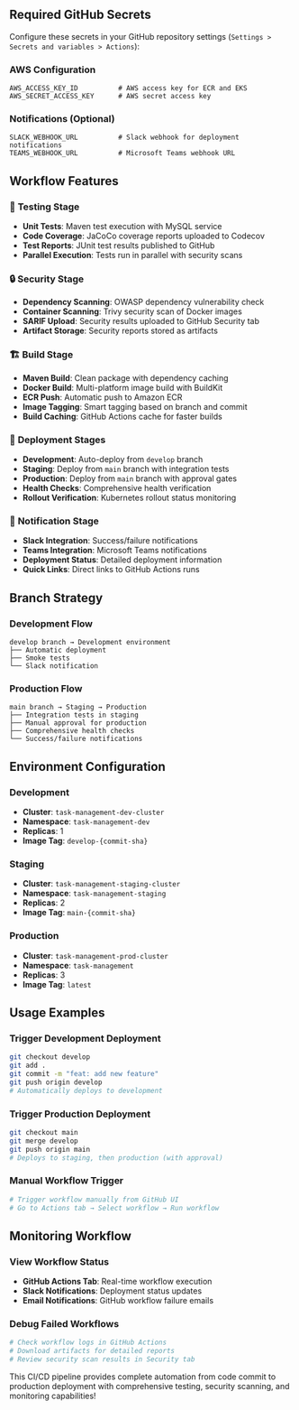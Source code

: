 ## Required GitHub Secrets

Configure these secrets in your GitHub repository settings (`Settings > Secrets and variables > Actions`):

### AWS Configuration
```
AWS_ACCESS_KEY_ID          # AWS access key for ECR and EKS
AWS_SECRET_ACCESS_KEY      # AWS secret access key
```

### Notifications (Optional)
```
SLACK_WEBHOOK_URL          # Slack webhook for deployment notifications
TEAMS_WEBHOOK_URL          # Microsoft Teams webhook URL
```

## Workflow Features

### 🧪 **Testing Stage**
- **Unit Tests**: Maven test execution with MySQL service
- **Code Coverage**: JaCoCo coverage reports uploaded to Codecov
- **Test Reports**: JUnit test results published to GitHub
- **Parallel Execution**: Tests run in parallel with security scans

### 🔒 **Security Stage**
- **Dependency Scanning**: OWASP dependency vulnerability check
- **Container Scanning**: Trivy security scan of Docker images
- **SARIF Upload**: Security results uploaded to GitHub Security tab
- **Artifact Storage**: Security reports stored as artifacts

### 🏗️ **Build Stage**
- **Maven Build**: Clean package with dependency caching
- **Docker Build**: Multi-platform image build with BuildKit
- **ECR Push**: Automatic push to Amazon ECR
- **Image Tagging**: Smart tagging based on branch and commit
- **Build Caching**: GitHub Actions cache for faster builds

### 🚀 **Deployment Stages**
- **Development**: Auto-deploy from `develop` branch
- **Staging**: Deploy from `main` branch with integration tests
- **Production**: Deploy from `main` branch with approval gates
- **Health Checks**: Comprehensive health verification
- **Rollout Verification**: Kubernetes rollout status monitoring

### 📢 **Notification Stage**
- **Slack Integration**: Success/failure notifications
- **Teams Integration**: Microsoft Teams notifications
- **Deployment Status**: Detailed deployment information
- **Quick Links**: Direct links to GitHub Actions runs

## Branch Strategy

### Development Flow
```
develop branch → Development environment
├── Automatic deployment
├── Smoke tests
└── Slack notification
```

### Production Flow
```
main branch → Staging → Production
├── Integration tests in staging
├── Manual approval for production
├── Comprehensive health checks
└── Success/failure notifications
```

## Environment Configuration

### Development
- **Cluster**: `task-management-dev-cluster`
- **Namespace**: `task-management-dev`
- **Replicas**: 1
- **Image Tag**: `develop-{commit-sha}`

### Staging
- **Cluster**: `task-management-staging-cluster`
- **Namespace**: `task-management-staging`
- **Replicas**: 2
- **Image Tag**: `main-{commit-sha}`

### Production
- **Cluster**: `task-management-prod-cluster`
- **Namespace**: `task-management`
- **Replicas**: 3
- **Image Tag**: `latest`

## Usage Examples

### Trigger Development Deployment
```bash
git checkout develop
git add .
git commit -m "feat: add new feature"
git push origin develop
# Automatically deploys to development
```

### Trigger Production Deployment
```bash
git checkout main
git merge develop
git push origin main
# Deploys to staging, then production (with approval)
```

### Manual Workflow Trigger
```bash
# Trigger workflow manually from GitHub UI
# Go to Actions tab → Select workflow → Run workflow
```

## Monitoring Workflow

### View Workflow Status
- **GitHub Actions Tab**: Real-time workflow execution
- **Slack Notifications**: Deployment status updates
- **Email Notifications**: GitHub workflow failure emails

### Debug Failed Workflows
```bash
# Check workflow logs in GitHub Actions
# Download artifacts for detailed reports
# Review security scan results in Security tab
```

This CI/CD pipeline provides complete automation from code commit to production deployment with comprehensive testing, security scanning, and monitoring capabilities!
